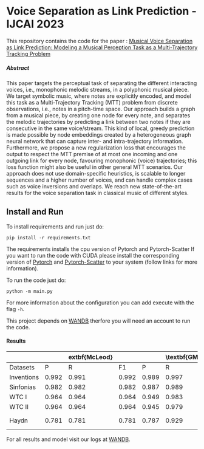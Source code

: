 # Voice Separation as Link Prediction - IJCAI 2023

This repository contains the code for the paper :
[Musical Voice Separation as Link Prediction: Modeling a Musical Perception Task as a Multi-Trajectory Tracking Problem]()

##### Abstract

This paper targets the perceptual task of separating the different interacting voices, i.e., monophonic melodic streams, in a polyphonic musical piece.  We target symbolic music, where notes are explicitly encoded, and model this task as a Multi-Trajectory Tracking (MTT) problem from discrete observations, i.e., notes in a pitch-time space. Our approach builds a graph from a musical piece, by creating one node for every note, and separates the melodic trajectories by predicting a link between two notes if they are consecutive in the same voice/stream.  This kind of local, greedy prediction is made possible by node embeddings created by a heterogeneous graph neural network that can capture inter- and intra-trajectory information. Furthermore, we propose a new regularization loss that encourages the output to respect the MTT premise of at most one incoming and one outgoing link for every node, favouring monophonic (voice) trajectories; this loss function might also be useful in other general MTT scenarios.
Our approach does not use domain-specific heuristics, is scalable to longer sequences and a higher number of voices, and can handle complex cases such as voice inversions and overlaps. We reach new state-of-the-art results for the voice separation task in classical music of different styles.

## Install and Run

To install requirements and run just do:
```shell
pip install -r requirements.txt
```
The requirements installs the cpu version of Pytorch and Pytorch-Scatter
If you want to run the code with CUDA please install the corresponding version of [Pytorch](https://pytorch.org/) and [Pytorch-Scatter](https://github.com/rusty1s/pytorch_scatter) to your system (follow links for more information).

To run the code just do:
```shell
python -m main.py
```

For more information about the configuration you can add execute with the flag `-h`.

This project depends on [WANDB](https://wandb.ai/) therfore you will need an account to run the code.

#### Results 

|            |       | extbf{McLeod} |       |       | \textbf{GMTT} |       |       | \textbf{GMMT+LA} |                 |
|------------|-------|---------------|-------|-------|---------------|-------|-------|------------------|-----------------|
| Datasets   | P     | R             | F1    | P     | R             | F1    | P     | R                | F1              |
| Inventions | 0.992 | 0.991         | 0.992 | 0.989 | 0.997         | 0.995 | 0.996 | 0.995            | \textbf{0.997}  |
| Sinfonias  | 0.982 | 0.982         | 0.982 | 0.987 | 0.989         | 0.978 | 0.987 | 0.982            | \textbf{0.985}  |
| WTC I      | 0.964 | 0.964         | 0.964 | 0.949 | 0.983         | 0.967 | 0.980 | 0.973            | \textbf{0.976}  |
| WTC II     | 0.964 | 0.964         | 0.964 | 0.945 | 0.979         | 0.962 | 0.976 | 0.968            | \textbf{0.972}  |
| Haydn      | 0.781 | 0.781         | 0.781 | 0.787 | 0.929         | 0.850 | 0.883 | 0.860            | \textbf{ 0.872} |


For all results and model visit our logs at [WANDB](https://wandb.ai/vocsep/Voice%20Separation).
